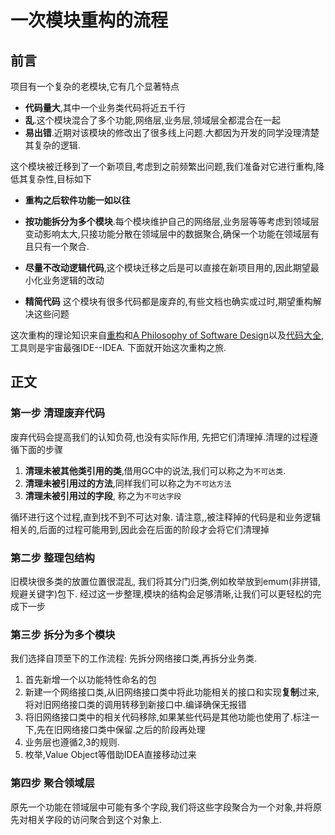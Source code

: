 # 一次模块重构的流程

## 前言

项目有一个复杂的老模块,它有几个显著特点

* **代码量大**,其中一个业务类代码将近五千行
* **乱**.这个模块混合了多个功能,网络层,业务层,领域层全都混合在一起
* **易出错**.近期对该模块的修改出了很多线上问题.大都因为开发的同学没理清楚其复杂的逻辑.

这个模块被迁移到了一个新项目,考虑到之前频繁出问题,我们准备对它进行重构,降低其复杂性,目标如下

* **重构之后软件功能一如以往**

* **按功能拆分为多个模块**.每个模块维护自己的网络层,业务层等等考虑到领域层变动影响太大,只接功能分散在领域层中的数据聚合,确保一个功能在领域层有且只有一个聚合.
* **尽量不改动逻辑代码**,这个模块迁移之后是可以直接在新项目用的,因此期望最小化业务逻辑的改动
* **精简代码**  这个模块有很多代码都是废弃的,有些文档也确实或过时,期望重构解决这些问题

这次重构的理论知识来自[重构](https://book.douban.com/subject/4262627/)和[A Philosophy of Software Design](https://book.douban.com/subject/30218046/)以及[代码大全](https://book.douban.com/subject/1477390/),工具则是宇宙最强IDE--IDEA.
下面就开始这次重构之旅.

##  正文
### 第一步 清理废弃代码
废弃代码会提高我们的认知负荷,也没有实际作用, 先把它们清理掉.清理的过程遵循下面的步骤
1. **清理未被其他类引用的类**,借用GC中的说法,我们可以称之为`不可达类`.
2. **清理未被引用过的方法**,同样我们可以称之为`不可达方法` 
3. **清理未被引用过的字段**, 称之为`不可达字段`

循环进行这个过程,直到找不到不可达对象. 请注意,,被注释掉的代码是和业务逻辑相关的,后面的过程可能用到,因此会在后面的阶段才会将它们清理掉

### 第二步 整理包结构

旧模块很多类的放置位置很混乱, 我们将其分门归类,例如枚举放到emum(非拼错,规避关键字)包下. 经过这一步整理,模块的结构会足够清晰,让我们可以更轻松的完成下一步

### 第三步 拆分为多个模块

我们选择自顶至下的工作流程: 先拆分网络接口类,再拆分业务类.

1. 首先新增一个以功能特性命名的包
2. 新建一个网络接口类,从旧网络接口类中将此功能相关的接口和实现**复制**过来,将对旧网络接口类的调用转移到新接口中.编译确保无报错
3. 将旧网络接口类中的相关代码移除,如果某些代码是其他功能也使用了.标注一下,先在旧网络接口类中保留.之后的阶段再处理
4. 业务层也遵循2,3的规则.
5. 枚举,Value Object等借助IDEA直接移动过来

### 第四步 聚合领域层

原先一个功能在领域层中可能有多个字段,我们将这些字段聚合为一个对象,并将原先对相关字段的访问聚合到这个对象上.












